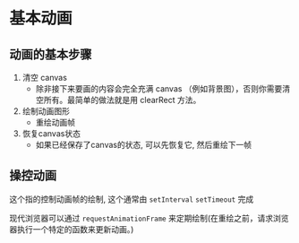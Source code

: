 # 基本动画

## 动画的基本步骤

1. 清空 canvas
   - 除非接下来要画的内容会完全充满 canvas （例如背景图），否则你需要清空所有。最简单的做法就是用 clearRect 方法。
2. 绘制动画图形 
   - 重绘动画帧
3. 恢复canvas状态
   - 如果已经保存了canvas的状态, 可以先恢复它, 然后重绘下一帧

## 操控动画

这个指的控制动画帧的绘制, 这个通常由 `setInterval` `setTimeout` 完成

现代浏览器可以通过 `requestAnimationFrame` 来定期绘制(在重绘之前，请求浏览器执行一个特定的函数来更新动画。)







